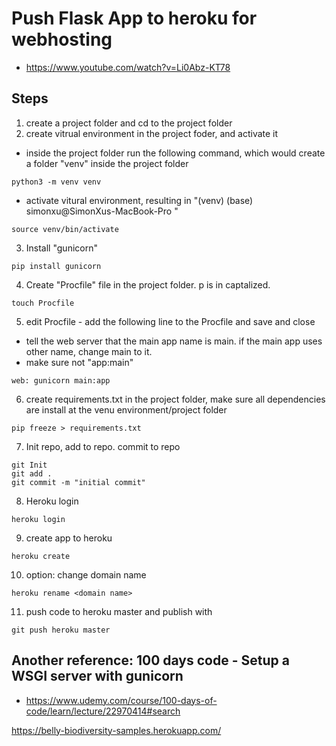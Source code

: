 # Push Flask App to heroku for webhosting

- https://www.youtube.com/watch?v=Li0Abz-KT78

## Steps

1. create a project folder and cd to the project folder
2. create vitrual environment in the project foder, and activate it

- inside the project folder run the following command, which would create a folder "venv" inside the project folder

```shell
python3 -m venv venv
```

- activate vitural environment, resulting in "(venv) (base) simonxu@SimonXus-MacBook-Pro <project folder name>"

```
source venv/bin/activate
```

3. Install "gunicorn"

```
pip install gunicorn
```

4. Create "Procfile" file in the project folder. p is in captalized.

```
touch Procfile
```

5. edit Procfile - add the following line to the Procfile and save and close

- tell the web server that the main app name is main. if the main app uses other name, change main to it.
- make sure not "app:main"

```
web: gunicorn main:app
```

6. create requirements.txt in the project folder, make sure all dependencies are install at the venu environment/project folder

```
pip freeze > requirements.txt
```

7. Init repo, add to repo. commit to repo

```
git Init
git add .
git commit -m "initial commit"
```

8. Heroku login

```
heroku login
```

9. create app to heroku

```
heroku create
```

10. option: change domain name

```
heroku rename <domain name>
```

11. push code to heroku master and publish with

```console
git push heroku master
```

## Another reference: 100 days code - Setup a WSGI server with gunicorn

- https://www.udemy.com/course/100-days-of-code/learn/lecture/22970414#search

https://belly-biodiversity-samples.herokuapp.com/
